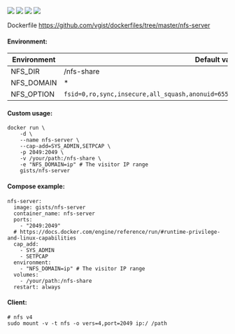 ![](https://images.microbadger.com/badges/version/gists/nfs-server.svg) ![](https://images.microbadger.com/badges/image/gists/nfs-server.svg) ![](https://img.shields.io/docker/stars/gists/nfs-server.svg) ![](https://img.shields.io/docker/pulls/gists/nfs-server.svg)

Dockerfile <https://github.com/vgist/dockerfiles/tree/master/nfs-server>

#### Environment:

| Environment   | Default value |
|---------------|---------------|
| NFS_DIR       | /nfs-share    |
| NFS_DOMAIN    | *             |
| NFS_OPTION    | `fsid=0,ro,sync,insecure,all_squash,anonuid=65534,anongid=65534,no_subtree_check,nohide` |

#### Custom usage:

    docker run \
        -d \
        --name nfs-server \
        --cap-add=SYS_ADMIN,SETPCAP \
        -p 2049:2049 \
        -v /your/path:/nfs-share \
        -e "NFS_DOMAIN=ip" # The visitor IP range
        gists/nfs-server

#### Compose example:

    nfs-server:
      image: gists/nfs-server
      container_name: nfs-server
      ports:
        - "2049:2049"
      # https://docs.docker.com/engine/reference/run/#runtime-privilege-and-linux-capabilities
      cap_add:
        - SYS_ADMIN
        - SETPCAP
      environment:
        - "NFS_DOMAIN=ip" # The visitor IP range
      volumes:
        - /your/path:/nfs-share
      restart: always

#### Client:

    # nfs v4
    sudo mount -v -t nfs -o vers=4,port=2049 ip:/ /path
